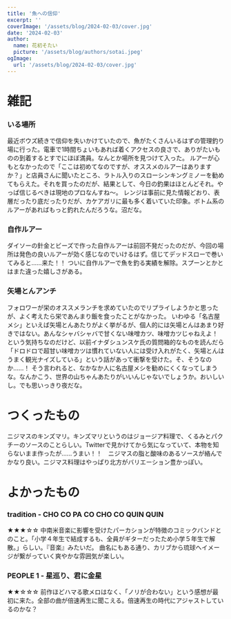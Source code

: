 ```yaml
---
title: '魚への信仰'
excerpt: ''
coverImage: '/assets/blog/2024-02-03/cover.jpg'
date: '2024-02-03'
author:
  name: 花初そたい
  picture: '/assets/blog/authors/sotai.jpeg'
ogImage:
  url: '/assets/blog/2024-02-03/cover.jpg'
---
```

# 雑記
### いる場所
最近ボウズ続きで信仰を失いかけていたので、魚がたくさんいるはずの管理釣り場に行った。電車で1時間ちょいもあれば着くアクセスの良さで、ありがたいものの到着するとすでにほぼ満員。なんとか場所を見つけて入った。
ルアーが心もとなかったので「ここは初めてなのですが、オススメのルアーはありますか？」と店員さんに聞いたところ、ラトル入りのスローシンキングミノーを勧めてもらえた。それを買ったのだが、結果として、今日の釣果はほとんどそれ。やっぱ信じるべきは現地のプロなんすね～。
レンジは事前に見た情報どおり、表層だったり底だったりだが、カケアガリに最も多く着いていた印象。ボトム系のルアーがあればもっと釣れたんだろうな。沼だな。

### 自作ルアー
ダイソーの針金とビーズで作った自作ルアーは前回不発だったのだが、今回の場所は発色の良いルアーが効く感じなのでいけるはず。信じてデッドスローで巻いてみると……来た！！
ついに自作ルアーで魚を釣る実績を解除。スプーンとかとはまた違った嬉しさがある。

### 矢場とんアンチ
フォロワーが栄のオススメランチを求めていたのでリプライしようかと思ったが、よく考えたら栄であんまり飯を食ったことがなかった。
いわゆる「名古屋メシ」といえば矢場とんあたりがよく挙がるが、個人的には矢場とんはあまり好きではない。あんなシャバシャバで甘くない味噌カツ、味噌カツじゃねえよ！　という気持ちなのだけど、以前イナダシュンスケ氏の質問箱的なものを読んだら「ドロドロで超甘い味噌カツは慣れていない人には受け入れがたく、矢場とんはうまく観光ナイズしている」という話があって衝撃を受けた。そ、そうなのか……！
そう言われると、なかなか人に名古屋メシを勧めにくくなってしまうな。なんかこう、世界の山ちゃんあたりがいいんじゃないでしょうか。おいしいし。でも思いっきり夜だな。

# つくったもの
ニジマスのキンズマリ。キンズマリというのはジョージア料理で、くるみとパクチーのソースのことらしい。Twitterで見かけてから気になっていて、本物を知らないまま作ったが……うまい！！　ニジマスの脂と酸味のあるソースが絡んでかなり良い。ニジマス料理はやっぱり北方がバリエーション豊かっぽい。

# よかったもの
### tradition - CHO CO PA CO CHO CO QUIN QUIN
★★★☆☆
中南米音楽に影響を受けたパーカションが特徴のコミックバンドとのこと。「小学４年生で結成するも、全員がギターだったため小学５年生で解散。」らしい。『音楽』みたいだ。
曲名にもある通り、カリブから琉球へイメージが繋がっていく爽やかな雰囲気が楽しい。

### PEOPLE 1 - 星巡り、君に金星
★★☆☆☆
前作ほどハマる歌メロはなく、「ノリが合わない」という感想が最初に来た。全部の曲が倍速再生に聞こえる。倍速再生の時代にアジャストしているのかな？